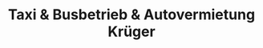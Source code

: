 ---
title: "Taxi & Busbetrieb & Autovermietung Krüger"
url: /tangerhuette/taxi-und-busbetrieb-und-autovermietung-krueger/
shop: Mieten
---